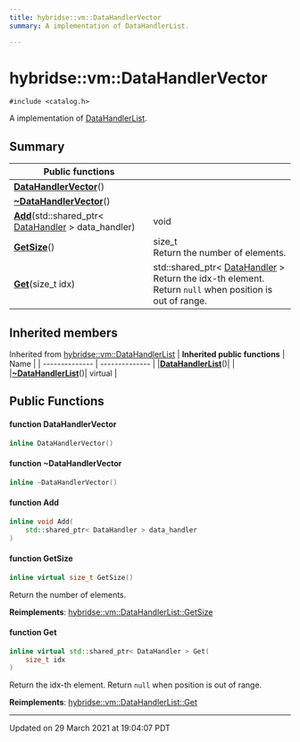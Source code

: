```yaml
---
title: hybridse::vm::DataHandlerVector
summary: A implementation of DataHandlerList. 

---
```

# hybridse::vm::DataHandlerVector



`#include <catalog.h>`

A implementation of [DataHandlerList](/hybridse/usage/api/c++/Classes/classhybridse_1_1vm_1_1_data_handler_list.md). 
## Summary


|  Public functions|            |
| -------------- | -------------- |
|**[DataHandlerVector](/hybridse/usage/api/c++/Classes/classhybridse_1_1vm_1_1_data_handler_vector.md#function-datahandlervector)**()|  |
|**[~DataHandlerVector](/hybridse/usage/api/c++/Classes/classhybridse_1_1vm_1_1_data_handler_vector.md#function-~datahandlervector)**()|  |
|**[Add](/hybridse/usage/api/c++/Classes/classhybridse_1_1vm_1_1_data_handler_vector.md#function-add)**(std::shared_ptr< [DataHandler](/hybridse/usage/api/c++/Classes/classhybridse_1_1vm_1_1_data_handler.md) > data_handler)| void  |
|**[GetSize](/hybridse/usage/api/c++/Classes/classhybridse_1_1vm_1_1_data_handler_vector.md#function-getsize)**()| size_t <br>Return the number of elements.  |
|**[Get](/hybridse/usage/api/c++/Classes/classhybridse_1_1vm_1_1_data_handler_vector.md#function-get)**(size_t idx)| std::shared_ptr< [DataHandler](/hybridse/usage/api/c++/Classes/classhybridse_1_1vm_1_1_data_handler.md) > <br>Return the idx-th element. Return `null` when position is out of range.  |

## Inherited members
Inherited from [hybridse::vm::DataHandlerList](/hybridse/usage/api/c++/Classes/classhybridse_1_1vm_1_1_data_handler_list.md)
| **Inherited public functions** | Name           |
| -------------- | -------------- |
|**[DataHandlerList](/hybridse/usage/api/c++/Classes/classhybridse_1_1vm_1_1_data_handler_list.md#function-datahandlerlist)**()|  |
|**[~DataHandlerList](/hybridse/usage/api/c++/Classes/classhybridse_1_1vm_1_1_data_handler_list.md#function-~datahandlerlist)**()| virtual  |


## Public Functions

#### function DataHandlerVector

```cpp
inline DataHandlerVector()
```


#### function ~DataHandlerVector

```cpp
inline ~DataHandlerVector()
```


#### function Add

```cpp
inline void Add(
    std::shared_ptr< DataHandler > data_handler
)
```


#### function GetSize

```cpp
inline virtual size_t GetSize()
```

Return the number of elements. 

**Reimplements**: [hybridse::vm::DataHandlerList::GetSize](/hybridse/usage/api/c++/Classes/classhybridse_1_1vm_1_1_data_handler_list.md#function-getsize)


#### function Get

```cpp
inline virtual std::shared_ptr< DataHandler > Get(
    size_t idx
)
```

Return the idx-th element. Return `null` when position is out of range. 

**Reimplements**: [hybridse::vm::DataHandlerList::Get](/hybridse/usage/api/c++/Classes/classhybridse_1_1vm_1_1_data_handler_list.md#function-get)


-------------------------------

Updated on 29 March 2021 at 19:04:07 PDT